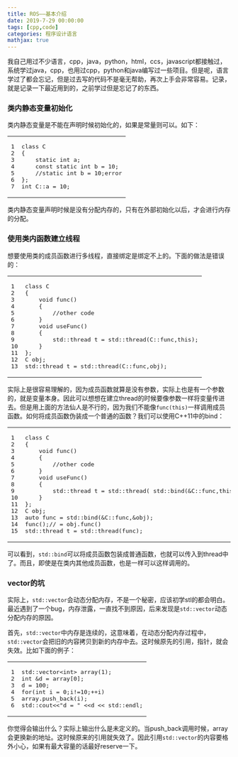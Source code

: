 ```yaml
---
title: ROS——基本介绍
date: 2019-7-29 00:00:00
tags: [cpp,code]
categories: 程序设计语言
mathjax: true
---              
```


我自己用过不少语言，cpp，java，python，html，ccs，javascript都接触过，系统学过java，cpp，也用过cpp，python和java编写过一些项目。但是呢，语言学过了都会忘记，但是过去写的代码不是毫无帮助，再次上手会非常容易。记录，就是记录一下最近用到的，之前学过但是忘记了的东西。


<!--more-->



### [](about:blank#%E7%B1%BB%E5%86%85%E9%9D%99%E6%80%81%E5%8F%98%E9%87%8F%E5%88%9D%E5%A7%8B%E5%8C%96 "类内静态变量初始化")类内静态变量初始化

类内静态变量是不能在声明时候初始化的，如果是常量则可以。如下：  

<table><tbody><tr><td class="gutter"><pre><span class="line">1</span><br><span class="line">2</span><br><span class="line">3</span><br><span class="line">4</span><br><span class="line">5</span><br><span class="line">6</span><br><span class="line">7</span><br></pre></td><td class="code"><pre><span class="line"><span class="class"><span class="keyword">class</span> <span class="title">C</span></span></span><br><span class="line"><span class="class">{</span></span><br><span class="line">    <span class="keyword">static</span> <span class="keyword">int</span> a;</span><br><span class="line">    <span class="keyword">const</span> <span class="keyword">static</span> <span class="keyword">int</span> b = <span class="number">10</span>;</span><br><span class="line">    <span class="comment">//static int b = 10;error</span></span><br><span class="line">};</span><br><span class="line"><span class="keyword">int</span> C::a = <span class="number">10</span>;</span><br></pre></td></tr></tbody></table>

类内静态变量声明时候是没有分配内存的，只有在外部初始化以后，才会进行内存的分配。

### [](about:blank#%E4%BD%BF%E7%94%A8%E7%B1%BB%E5%86%85%E5%87%BD%E6%95%B0%E5%BB%BA%E7%AB%8B%E7%BA%BF%E7%A8%8B "使用类内函数建立线程")使用类内函数建立线程

想要使用类的成员函数进行多线程，直接绑定是绑定不上的。下面的做法是错误的：  

<table><tbody><tr><td class="gutter"><pre><span class="line">1</span><br><span class="line">2</span><br><span class="line">3</span><br><span class="line">4</span><br><span class="line">5</span><br><span class="line">6</span><br><span class="line">7</span><br><span class="line">8</span><br><span class="line">9</span><br><span class="line">10</span><br><span class="line">11</span><br><span class="line">12</span><br><span class="line">13</span><br></pre></td><td class="code"><pre><span class="line"><span class="class"><span class="keyword">class</span> <span class="title">C</span></span></span><br><span class="line"><span class="class">{</span></span><br><span class="line">    <span class="function"><span class="keyword">void</span> <span class="title">func</span><span class="params">()</span></span></span><br><span class="line"><span class="function">    </span>{</span><br><span class="line">        <span class="comment">//other code</span></span><br><span class="line">    }</span><br><span class="line">    <span class="function"><span class="keyword">void</span> <span class="title">useFunc</span><span class="params">()</span></span></span><br><span class="line"><span class="function">    </span>{</span><br><span class="line">        <span class="built_in">std</span>::thread t = <span class="built_in">std</span>::thread(C::func,<span class="keyword">this</span>);</span><br><span class="line">    }</span><br><span class="line">};</span><br><span class="line">C obj;</span><br><span class="line"><span class="built_in">std</span>::thread t = <span class="built_in">std</span>::thread(C::func,obj);</span><br></pre></td></tr></tbody></table>

实际上是很容易理解的，因为成员函数就算是没有参数，实际上也是有一个参数的，就是变量本身。因此可以想想在建立thread的时候要像参数一样将变量传进去。但是用上面的方法仙人是不行的，因为我们不能像`func(this)`一样调用成员函数。如何将成员函数伪装成一个普通的函数？我们可以使用C++11中的bind：  

<table><tbody><tr><td class="gutter"><pre><span class="line">1</span><br><span class="line">2</span><br><span class="line">3</span><br><span class="line">4</span><br><span class="line">5</span><br><span class="line">6</span><br><span class="line">7</span><br><span class="line">8</span><br><span class="line">9</span><br><span class="line">10</span><br><span class="line">11</span><br><span class="line">12</span><br><span class="line">13</span><br><span class="line">14</span><br><span class="line">15</span><br></pre></td><td class="code"><pre><span class="line"><span class="class"><span class="keyword">class</span> <span class="title">C</span></span></span><br><span class="line"><span class="class">{</span></span><br><span class="line">    <span class="function"><span class="keyword">void</span> <span class="title">func</span><span class="params">()</span></span></span><br><span class="line"><span class="function">    </span>{</span><br><span class="line">        <span class="comment">//other code</span></span><br><span class="line">    }</span><br><span class="line">    <span class="function"><span class="keyword">void</span> <span class="title">useFunc</span><span class="params">()</span></span></span><br><span class="line"><span class="function">    </span>{</span><br><span class="line">        <span class="built_in">std</span>::thread t = <span class="built_in">std</span>::thread( <span class="built_in">std</span>::bind(&amp;C::func,<span class="keyword">this</span>));</span><br><span class="line">    }</span><br><span class="line">};</span><br><span class="line">C obj;</span><br><span class="line"><span class="keyword">auto</span> func = <span class="built_in">std</span>::bind(&amp;C::func,&amp;obj);</span><br><span class="line">func();<span class="comment">// = obj.func()</span></span><br><span class="line"><span class="built_in">std</span>::thread t = <span class="built_in">std</span>::thread(func);</span><br></pre></td></tr></tbody></table>

可以看到，`std::bind`可以将成员函数包装成普通函数，也就可以传入到thread中了。而且，即使是在类内其他成员函数，也是一样可以这样调用的。

### [](about:blank#vector%E7%9A%84%E5%9D%91 "vector的坑")vector的坑

实际上，`std::vector`会动态分配内存，不是一个秘密，应该初学stl的都会明白。最近遇到了一个bug，内存泄露，一直找不到原因，后来发现是`std::vector`动态分配内存的原因。

首先，`std::vector`中内存是连续的，这意味着，在动态分配内存过程中，`std::vector`会把旧的内容拷贝到新的内存中去。这时候原先的引用，指针，就会失效。比如下面的例子：  

<table><tbody><tr><td class="gutter"><pre><span class="line">1</span><br><span class="line">2</span><br><span class="line">3</span><br><span class="line">4</span><br><span class="line">5</span><br><span class="line">6</span><br></pre></td><td class="code"><pre><span class="line"><span class="built_in">std</span>::<span class="built_in">vector</span>&lt;<span class="keyword">int</span>&gt; <span class="built_in">array</span>(<span class="number">1</span>);</span><br><span class="line"><span class="keyword">int</span> &amp;d = <span class="built_in">array</span>[<span class="number">0</span>];</span><br><span class="line">d = <span class="number">100</span>;</span><br><span class="line"><span class="keyword">for</span>(<span class="keyword">int</span> i = <span class="number">0</span>;i!=<span class="number">10</span>;++i)</span><br><span class="line"><span class="built_in">array</span>.push_back(i);</span><br><span class="line"><span class="built_in">std</span>::<span class="built_in">cout</span>&lt;&lt;<span class="string">"d = "</span> &lt;&lt;d &lt;&lt; <span class="built_in">std</span>::<span class="built_in">endl</span>;</span><br></pre></td></tr></tbody></table>

你觉得会输出什么？实际上输出什么是未定义的。当push\_back调用时候，array会更换新的地址。这时候原来的引用就失效了。因此引用`std::vector`的内容要格外小心，如果有最大容量的话最好reserve一下。